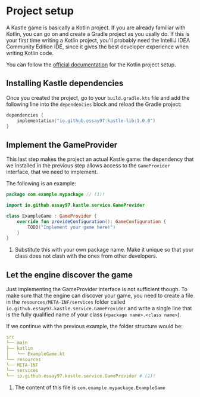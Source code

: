 # Project setup

A Kastle game is basically a Kotlin project. If you are already familiar with Kotlin, you can go on and create a Gradle project as you usally do.
If this is your first time writing a Kotlin project, you'll probably need the IntelliJ IDEA Community Edition IDE, since it gives the best developer
experience when writing Kotlin code.

You can follow the [official documentation](https://www.jetbrains.com/help/idea/get-started-with-kotlin.html#new-kotlin-project-no-frameworks) for the Kotlin
project setup.

## Installing Kastle dependencies

Once you created the project, go to your `build.gradle.kts` file and add the following line into the `dependencies` block and reload the Gradle project:

```kotlin hl_lines="2"
dependencies {
    implementation("io.github.essay97:kastle-lib:1.0.0")
}
```

## Implement the GameProvider

This last step makes the project an actual Kastle game: the dependency that we installed in the previous step allows access to the `GameProvider` interface,
that we need to implement.

The following is an example:

```kotlin
package com.example.mypackage // (1)!

import io.github.essay97.kastle.service.GameProvider

class ExampleGame : GameProvider {
    override fun provideConfiguration(): GameConfiguration {
        TODO("Implement your game here!")
    }
}
```

1. Substitute this with your own package name. Make it unique so that your class does not clash with the ones from
   other developers.

## Let the engine discover the game

Just implementing the GameProvider interface is not sufficient though. To make sure that the engine can discover your game,
you need to create a file in the `resources/META-INF/services` folder called `io.github.essay97.kastle.service.GameProvider`
and write a single line that is the fully qualified name of your class (`<package name>.<class name>`).

If we continue with the previous example, the folder structure would be:

```yaml
src
└── main
├── kotlin
│   └── ExampleGame.kt
└── resources
└── META-INF
└── services
└── io.github.essay97.kastle.service.GameProvider # (1)!
```

1. The content of this file is `com.example.mypackage.ExampleGame`
